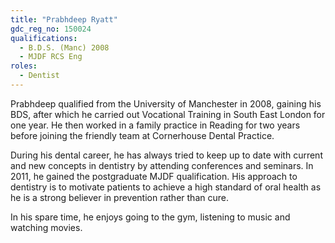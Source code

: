 ```yaml
---
title: "Prabhdeep Ryatt"
gdc_reg_no: 150024
qualifications:
  - B.D.S. (Manc) 2008
  - MJDF RCS Eng 
roles:
  - Dentist
---
```


Prabhdeep qualified from the University of Manchester in 2008, gaining his BDS, after which he carried out Vocational Training in South East London for one year. He then worked in a family practice in Reading for two years before joining the friendly team at Cornerhouse Dental Practice.

During his dental career, he has always tried to keep up to date with current and new concepts in dentistry by attending conferences and seminars. In 2011, he gained the postgraduate MJDF qualification. His approach to dentistry is to motivate patients to achieve a high standard of oral health as he is a strong believer in prevention rather than cure.

In his spare time, he enjoys going to the gym, listening to music and watching movies.
